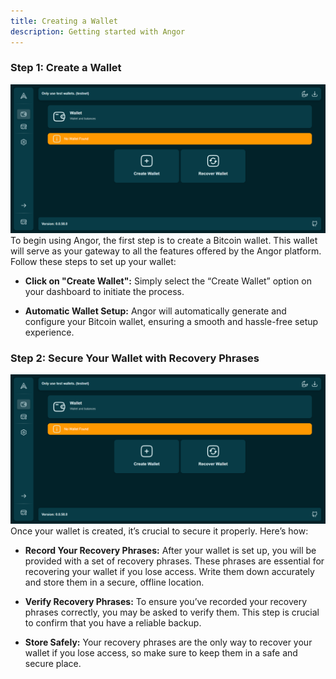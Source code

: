 ```yaml
---
title: Creating a Wallet
description: Getting started with Angor
---
```


### Step 1: Create a Wallet
![image info](./images/wallet.png)
To begin using Angor, the first step is to create a Bitcoin wallet. This wallet will serve as your gateway to all the features offered by the Angor platform. Follow these steps to set up your wallet:

* **Click on "Create Wallet":** Simply select the “Create Wallet” option on your dashboard to initiate the process.

* **Automatic Wallet Setup:** Angor will automatically generate and configure your Bitcoin wallet, ensuring a smooth and hassle-free setup experience.

### Step 2: Secure Your Wallet with Recovery Phrases
![image info](./images/wallet.png)
Once your wallet is created, it’s crucial to secure it properly. Here’s how:

* **Record Your Recovery Phrases:** After your wallet is set up, you will be provided with a set of recovery phrases. These phrases are essential for recovering your wallet if you lose access. Write them down accurately and store them in a secure, offline location.

* **Verify Recovery Phrases:** To ensure you’ve recorded your recovery phrases correctly, you may be asked to verify them. This step is crucial to confirm that you have a reliable backup.

* **Store Safely:** Your recovery phrases are the only way to recover your wallet if you lose access, so make sure to keep them in a safe and secure place.

